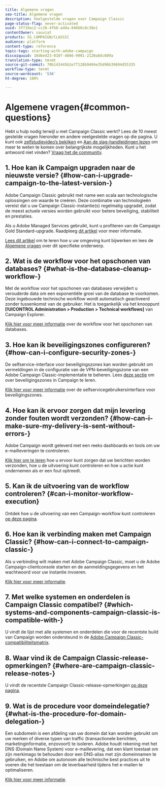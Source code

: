 ```yaml
---
title: Algemene vragen
seo-title: Algemene vragen
description: Veelgestelde vragen over Campaign Classic
page-status-flag: never-activated
uuid: 3f719ac2-cc26-4fb0-adda-84666c8c38e1
contentOwner: sauviat
products: SG_CAMPAIGN/CLASSIC
audience: platform
content-type: reference
topic-tags: starting-with-adobe-campaign
discoiquuid: 16dbe423-018f-4666-9901-2120a8dc609a
translation-type: tm+mt
source-git-commit: 70b143445b2e77128b9404e35d96b39694d55335
workflow-type: tm+mt
source-wordcount: '536'
ht-degree: 100%

---
```



# Algemene vragen{#common-questions}

Hebt u hulp nodig terwijl u met Campaign Classic werkt? Lees de 10 meest gestelde vragen hieronder en andere veelgestelde vragen op die pagina. U kunt ook [zelfstudievideo’s bekijken](https://docs.adobe.com/content/help/nl-NL/campaign-classic-learn/tutorials/overview.html) en [Aan de slag-handleidingen lezen](../../platform/using/tutorials.md#step-by-step-guides) om meer te weten te komen over belangrijkste mogelijkheden. Kunt u het antwoord niet vinden? [Vraag het de community](https://forums.adobe.com/community/experience-cloud/marketing-cloud/campaign).

## 1. Hoe kan ik Campaign upgraden naar de nieuwste versie? {#how-can-i-upgrade-campaign-to-the-latest-version-}

Adobe Campaign Classic gebruikt met name een scala aan technologische oplossingen om waarde te creëren. Deze combinatie van technologieën vereist dat u uw Campaign Classic-instantie(s) regelmatig upgradet, zodat de meest actuele versies worden gebruikt voor betere beveiliging, stabiliteit en prestaties.

Als u Adobe Managed Services gebruikt, kunt u profiteren van de Campaign Gold Standard-upgrade. Raadpleeg [dit artikel](https://helpx.adobe.com/nl/campaign/kb/gold-standard.html) voor meer informatie.

[Lees dit artikel](https://helpx.adobe.com/nl/campaign/kb/acc-build-upgrade.html) om te leren hoe u uw omgeving kunt bijwerken en lees de [Algemene vragen](https://helpx.adobe.com/nl/campaign/kb/build-upgrade-faq.html) over dit specifieke onderwerp.

## 2. Wat is de workflow voor het opschonen van databases? {#what-is-the-database-cleanup-workflow-}

Met de workflow voor het opschonen van databases verwijdert u verouderde data om een exponentiële groei van de database te voorkomen. Deze ingebouwde technische workflow wordt automatisch geactiveerd zonder tussenkomst van de gebruiker. Het is toegankelijk via het knooppunt **[!UICONTROL Administration > Production > Technical workflows]** van Campaign Explorer.

[Klik hier voor meer informatie](../../production/using/database-cleanup-workflow.md) over de workflow voor het opschonen van databases.

## 3. Hoe kan ik beveiligingszones configureren? {#how-can-i-configure-security-zones-}

De selfservice-interface voor beveiligingszones kan worden gebruikt om vermeldingen in de configuratie van de VPN-beveiligingszone van een Adobe Campaign Classic-implementatie te beheren. Lees [deze sectie](../../installation/using/configuring-campaign-server.md#defining-security-zones) om over beveiligingszones in Campaign te leren.

[Klik hier voor meer informatie](https://helpx.adobe.com/nl/campaign/kb/configuring-security-zones-self-service.html) over de selfservicegebruikersinterface voor beveiligingszones.

## 4. Hoe kan ik ervoor zorgen dat mijn levering zonder fouten wordt verzonden? {#how-can-i-make-sure-my-delivery-is-sent-without-errors-}

Adobe Campaign wordt geleverd met een reeks dashboards en tools om uw e-mailleveringen te controleren.

[Klik hier om te leren](../../delivery/using/monitoring-a-delivery.md) hoe u ervoor kunt zorgen dat uw berichten worden verzonden, hoe u de uitvoering kunt controleren en hoe u actie kunt ondernemen als er een fout optreedt.

## 5. Kan ik de uitvoering van de workflow controleren? {#can-i-monitor-workflow-execution}

Ontdek hoe u de uitvoering van een Campaign-workflow kunt controleren [op deze pagina](../../workflow/using/starting-a-workflow.md).

## 6. Hoe kan ik verbinding maken met Campaign Classic? {#how-can-i-connect-to-campaign-classic-}

Als u verbinding wilt maken met Adobe Campaign Classic, moet u de Adobe Campaign-clientconsole starten en de aanmeldingsgegevens en het wachtwoord voor uw instantie invoeren.

[Klik hier voor meer informatie](../../platform/using/launching-adobe-campaign.md).

## 7. Met welke systemen en onderdelen is Campaign Classic compatibel? {#which-systems-and-components-campaign-classic-is-compatible-with-}

U vindt de lijst met alle systemen en onderdelen die voor de recentste build van Campaign worden ondersteund in de [Adobe Campaign Classic-compatibiliteitsmatrix](https://helpx.adobe.com/nl/campaign/kb/compatibility-matrix.html).

## 8. Waar vind ik de Campaign Classic-release-opmerkingen? {#where-are-campaign-classic-release-notes-}

U vindt de recentste Campaign Classic-release-opmerkingen [op deze pagina](https://docs.adobe.com/content/help/nl-NL/campaign-classic/using/release-notes/latest-release.html).

## 9. Wat is de procedure voor domeindelegatie? {#what-is-the-procedure-for-domain-delegation-}

Een subdomein is een afdeling van uw domein dat kan worden gebruikt om uw merken of diverse typen van traffic (transactionele berichten, marketinginformatie, enzovoort) te isoleren.
Adobe houdt rekening met het DNS (Domain Name System) voor e-maillevering, dat een klant toestaat om zijn merkimago te behouden door een DNS-alias met zijn domeinnamen te gebruiken, en Adobe om autonoom alle technische best practices uit te voeren die het toestaan om de leverbaarheid tijdens het e-mailen te optimaliseren.

[Klik hier voor meer informatie](https://helpx.adobe.com/nl/campaign/kb/domain-name-delegation.html).

